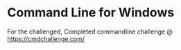 # Command Line for Windows

For the challenged, Completed commandline challenge @ https://cmdchallenge.com/